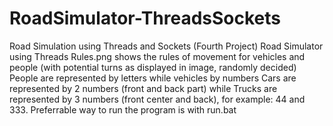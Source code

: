 # RoadSimulator-ThreadsSockets
Road Simulation using Threads and Sockets (Fourth Project)
Road Simulator using Threads Rules.png shows the rules of movement for vehicles and people (with potential turns as displayed in image, randomly decided)
People are represented by letters while vehicles by numbers
Cars are represented by 2 numbers (front and back part) while Trucks are represented by 3 numbers (front center and back), for example: 44 and 333.
Preferrable way to run the program is with run.bat

